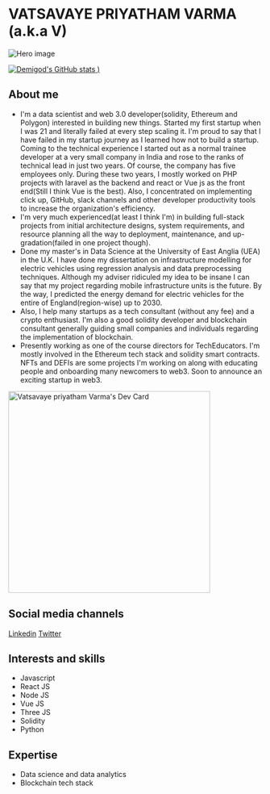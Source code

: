  # VATSAVAYE PRIYATHAM VARMA (a.k.a V)
 ![Hero image](https://github.com/PriyathamVarma/personal-profile/blob/main/METAPRENEUR.gif)
 
 [![Demigod's GitHub stats](https://github-readme-stats.vercel.app/api?username=PriyathamVarma&count_private=true)
)](https://github.com/anuraghazra/github-readme-stats)
 
 ## About me
 
- I'm a data scientist and web 3.0 developer(solidity, Ethereum and Polygon) interested in building new things. Started my first startup when I was 21 and literally failed at every step scaling it. I'm proud to say that I have failed in my startup journey as I learned how not to build a startup. Coming to the technical experience I started out as a normal trainee developer at a very small company in India and rose to the ranks of technical lead in just two years. Of course, the company has five employees only. During these two years, I mostly worked on PHP projects with laravel as the backend and react or Vue js as the front end(Still I think Vue is the best). Also, I concentrated on implementing click up, GitHub, slack channels and other developer productivity tools to increase the organization's efficiency. 
- I'm very much experienced(at least I think I'm) in building full-stack projects from initial architecture designs, system requirements, and resource planning all the way to deployment, maintenance, and up-gradation(failed in one project though).
- Done my master's in Data Science at the University of East Anglia (UEA) in the U.K. I have done my dissertation on infrastructure modelling for electric vehicles using regression analysis and data preprocessing techniques. Although my adviser ridiculed my idea to be insane I can say that my project regarding mobile infrastructure units is the future. By the way, I predicted the energy demand for electric vehicles for the entire of England(region-wise) up to 2030. 
- Also, I help many startups as a tech consultant (without any fee) and a crypto enthusiast. I'm also a good solidity developer and blockchain consultant generally guiding small companies and individuals regarding the implementation of blockchain. 
- Presently working as one of the course directors for TechEducators. I'm mostly involved in the Ethereum tech stack and solidity smart contracts. NFTs and DEFIs are some projects I'm working on along with educating people and onboarding many newcomers to web3. Soon to announce an exciting startup in web3.

<a href="https://app.daily.dev/demigod_v"><img src="https://api.daily.dev/devcards/96d4539a716146dbb78a8fba4ea27cfe.png?r=v8o" width="400" alt="Vatsavaye priyatham Varma's Dev Card"/></a>


## Social media channels

[Linkedin](https://www.linkedin.com/in/vatsavaye-priyatham-varma/)
[Twitter](https://twitter.com/Mister_V_Varma)
 
 ## Interests and skills
 
 * Javascript
 * React JS
 * Node JS
 * Vue JS
 * Three JS
 * Solidity
 * Python
 
 
 ## Expertise
 
 * Data science and data analytics
 * Blockchain tech stack
